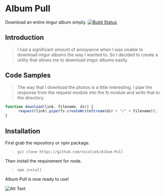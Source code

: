 # Album Pull
Download an entire imgur album simply. [![Build Status](https://travis-ci.org/nicolsek/Album-Pull.svg?branch=master)](https://travis-ci.org/nicolsek/Album-Pull)

## Introduction

> I had a significant amount of annoyance when I was unable to download imgur albums the way I wanted to. So I decided to create a utility that allows me to download imgur albums easily. 

## Code Samples

> The way that I download the photos is a little interesting. I pipe the response from the request module into the fs module and write that to the directory.
```javascript
function download(link, filename, dir) {
      request(link).pipe(fs.createWriteStream(dir + "/" + filename));
}
```

## Installation

First grab the repository or npm package.
> `git clone https://github.com/nicolsek/Album-Pull`

Then install the requirement for node.
> `npm install`

Album Pull is now ready to use!

![Alt Text](https://media.giphy.com/media/4tHeTWcjmRRII/giphy.gif)
